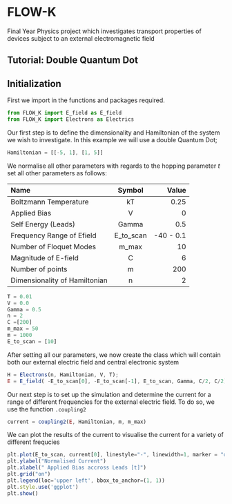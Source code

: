# FLOW-K
Final Year Physics project which investigates transport properties of devices subject to an external electromagnetic field


## Tutorial: Double Quantum Dot

## Initialization 

First we import in the functions and packages required.

```javascript
from FLOW_K import E_field as E_field
from FLOW_K import Electrons as Electrics
```

Our first step is to define the dimensionality and Hamiltonian of the system we wish to investigate. In this example we will use a double Quantum Dot;

```javascript
Hamiltonian = [[-5, 1], [1, 5]]
```

We normalise all other parameters with regards to the hopping parameter $t$ set all other parameters as follows:


| Name      | Symbol   | Value  |
| :------------- | :----------: | -----------: |
|  Boltzmann Temperature | kT  | 0.25   |
|  Applied Bias | V   | 0   |
|  Self Energy (Leads) | Gamma   | 0.5|
|  Frequency Range of Efield | E_to_scan   | -40 - 0.1   |
| Number of Floquet Modes | m_max | 10  |
| Magnitude of E-field | C | 6 |
| Number of points | m | 200 |
| Dimensionality of Hamiltonian | n | 2 |

```javascript
T = 0.01 
V = 0.0 
Gamma = 0.5
n = 2 
C =[200]
m_max = 50
m = 1000 
E_to_scan = [10]
```

After setting all our parameters, we now create the class which will contain both our external electric field and central electronic system

```javascript
H = Electrons(n, Hamiltonian, V, T);  
E = E_field( -E_to_scan[0], -E_to_scan[-1], E_to_scan, Gamma, C/2, C/2)
```

Our next step is to set up the simulation and determine the current for a range of different frequencies for the external electric field. 
To do so, we use the function `.coupling2` 

```javascript
current = coupling2(E, Hamiltonian, m, m_max) 
```
We can plot the results of the current to visualise the current for a variety of different frequcies

```javascript
plt.plot(E_to_scan, current[0], linestyle="-", linewidth=1, marker = "o", markersize = 0)
plt.ylabel("Normalised Current")
plt.xlabel(" Applied Bias accross Leads [t]")
plt.grid("on")
plt.legend(loc='upper left', bbox_to_anchor=(1, 1))
plt.style.use('ggplot')
plt.show()
```
